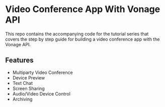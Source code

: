 # Video Conference App With Vonage API

This repo contains the accompanying code for the tutorial series that covers the step by step guide for building a video conference app with the Vonage API.

## Features

* Multiparty Video Conference
* Device Preview
* Text Chat
* Screen Sharing
* Audio/Video Device Control
* Archiving